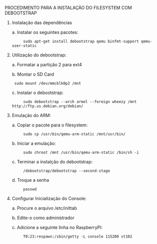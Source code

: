 PROCEDIMENTO PARA A INSTALAÇÃO DO FILESYSTEM COM DEBOOTSTRAP

1. Instalação das dependências

  	a. Instalar os seguintes pacotes:
  
    		sudo apt-get install debootstrap qemu binfmt-support qemu-user-static
    
2. Utilização do debootstrap:

  	a. Formatar a partição 2 para ext4
  
  	b. Montar o SD Card
   
		sudo mount /dev/mmcblk0p2 /mnt
  	c. Instalar o debootstrap:
  
    		sudo debootstrap --arch armel --foreign wheezy /mnt http://ftp.us.debian.org/debian/

3. Emulação do ARM:

  	a. Copiar o pacote para o filesystem:
  
    		sudo cp /usr/bin/qemu-arm-static /mnt/usr/bin/
    
  	b. Iniciar a emulação:
  
    		sudo chroot /mnt /usr/bin/qemu-arm-static /bin/sh -i
    
  	c. Terminar a instalção do debootstrap:
  
    		/debootstrap/debootstrap --second-stage
    
  	d. Troque a senha
  
    		passwd

4. Configurar Inicialização do Console:

  	a. Procure o arquivo /etc/inittab
  
  	b. Edite-o como administrador
  
  	c. Adicione a seguinte linha no RaspberryPI:
  
    		T0:23:respawn:/sbin/getty -L console 115200 vt102

